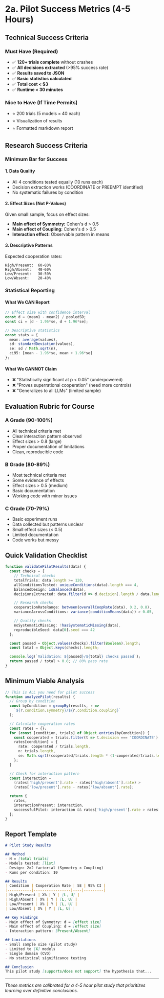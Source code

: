 # 2a. Pilot Success Metrics (4-5 Hours)

## Technical Success Criteria

### Must Have (Required)
- ✅ **120+ trials complete** without crashes
- ✅ **All decisions extracted** (>95% success rate)
- ✅ **Results saved to JSON**
- ✅ **Basic statistics calculated**
- ✅ **Total cost < $3**
- ✅ **Runtime < 30 minutes**

### Nice to Have (If Time Permits)
- ⭐ 200 trials (5 models × 40 each)
- ⭐ Visualization of results
- ⭐ Formatted markdown report

## Research Success Criteria

### Minimum Bar for Success

#### 1. Data Quality
- All 4 conditions tested equally (10 runs each)
- Decision extraction works (COORDINATE or PREEMPT identified)
- No systematic failures by condition

#### 2. Effect Sizes (Not P-Values)
Given small sample, focus on effect sizes:
- **Main effect of Symmetry:** Cohen's d > 0.5
- **Main effect of Coupling:** Cohen's d > 0.5
- **Interaction effect:** Observable pattern in means

#### 3. Descriptive Patterns
Expected cooperation rates:
```
High/Present:  60-80%
High/Absent:   40-60%
Low/Present:   30-50%
Low/Absent:    20-40%
```

### Statistical Reporting

#### What We CAN Report
```typescript
// Effect size with confidence interval
const d = (mean1 - mean2) / pooledSD;
const ci = [d - 1.96*se, d + 1.96*se];

// Descriptive statistics
const stats = {
  mean: average(values),
  sd: standardDeviation(values),
  se: sd / Math.sqrt(n),
  ci95: [mean - 1.96*se, mean + 1.96*se]
};
```

#### What We CANNOT Claim
- ❌ "Statistically significant at p < 0.05" (underpowered)
- ❌ "Proves superrational cooperation" (need more controls)
- ❌ "Generalizes to all LLMs" (limited sample)

## Evaluation Rubric for Course

### A Grade (90-100%)
- All technical criteria met
- Clear interaction pattern observed
- Effect sizes > 0.8 (large)
- Proper documentation of limitations
- Clean, reproducible code

### B Grade (80-89%)
- Most technical criteria met
- Some evidence of effects
- Effect sizes > 0.5 (medium)
- Basic documentation
- Working code with minor issues

### C Grade (70-79%)
- Basic experiment runs
- Data collected but patterns unclear
- Small effect sizes (< 0.5)
- Limited documentation
- Code works but messy

## Quick Validation Checklist

```typescript
function validatePilotResults(data) {
  const checks = {
    // Technical checks
    totalTrials: data.length >= 120,
    allConditionsTested: uniqueConditions(data).length === 4,
    balancedDesign: isBalanced(data),
    decisionsExtracted: data.filter(d => d.decision).length / data.length > 0.95,

    // Research checks
    cooperationRateRange: between(overallCoopRate(data), 0.2, 0.8),
    varianceAcrossConditions: variance(conditionMeans(data)) > 0.05,

    // Quality checks
    noSystematicMissing: !hasSystematicMissing(data),
    reproducibleSeed: data[0].seed === 42
  };

  const passed = Object.values(checks).filter(Boolean).length;
  const total = Object.keys(checks).length;

  console.log(`Validation: ${passed}/${total} checks passed`);
  return passed / total > 0.8; // 80% pass rate
}
```

## Minimum Viable Analysis

```typescript
// This is ALL you need for pilot success
function analyzePilot(results) {
  // Group by condition
  const byCondition = groupBy(results, r =>
    `${r.condition.symmetry}/${r.condition.coupling}`
  );

  // Calculate cooperation rates
  const rates = {};
  for (const [condition, trials] of Object.entries(byCondition)) {
    const cooperated = trials.filter(t => t.decision === 'COORDINATE').length;
    rates[condition] = {
      rate: cooperated / trials.length,
      n: trials.length,
      se: Math.sqrt((cooperated/trials.length * (1-cooperated/trials.length)) / trials.length)
    };
  }

  // Check for interaction pattern
  const interaction =
    (rates['high/present'].rate - rates['high/absent'].rate) >
    (rates['low/present'].rate - rates['low/absent'].rate);

  return {
    rates,
    interactionPresent: interaction,
    successfulPilot: interaction && rates['high/present'].rate > rates['low/absent'].rate
  };
}
```

## Report Template

```markdown
# Pilot Study Results

## Method
- N = [total trials]
- Models tested: [list]
- Design: 2×2 factorial (Symmetry × Coupling)
- Runs per condition: 10

## Results
| Condition | Cooperation Rate | SE | 95% CI |
|-----------|-----------------|----|---------|
| High/Present | X% | Y | [L, U] |
| High/Absent | X% | Y | [L, U] |
| Low/Present | X% | Y | [L, U] |
| Low/Absent | X% | Y | [L, U] |

## Key Findings
- Main effect of Symmetry: d = [effect size]
- Main effect of Coupling: d = [effect size]
- Interaction pattern: [Present/Absent]

## Limitations
- Small sample size (pilot study)
- Limited to [X] models
- Single domain (CVD)
- No statistical significance testing

## Conclusion
This pilot study [supports/does not support] the hypothesis that...
```

---

*These metrics are calibrated for a 4-5 hour pilot study that prioritizes learning over definitive conclusions.*